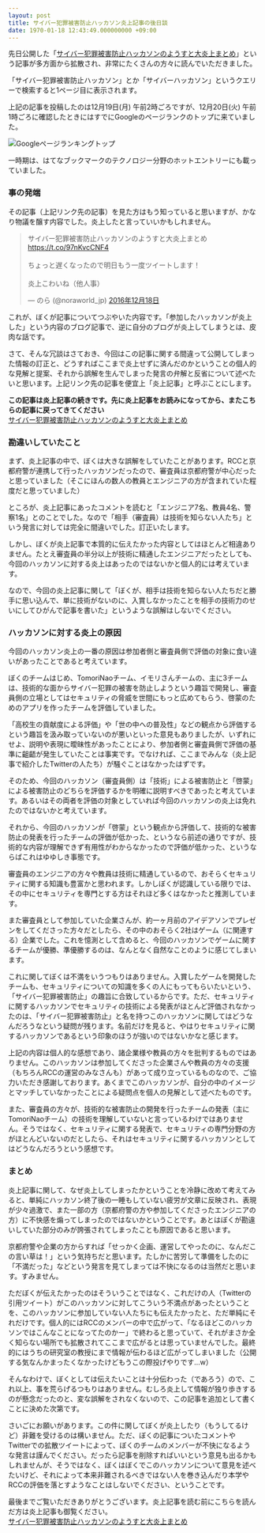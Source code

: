 ```yaml
---
layout: post
title: サイバー犯罪被害防止ハッカソン炎上記事の後日談
date: 1970-01-18 12:43:49.000000000 +09:00
---
```

先日公開した「[サイバー犯罪被害防止ハッカソンのようすと大炎上まとめ](https://noraworld.blog/cyber-hackathon-trolling-2016/)」という記事が多方面から拡散され、非常にたくさんの方々に読んでいただきました。

「サイバー犯罪被害防止ハッカソン」とか「サイバーハッカソン」というクエリーで検索すると1ページ目に表示されます。

上記の記事を投稿したのは12月19日(月) 午前2時ごろですが、12月20日(火) 午前1時ごろに確認したときにはすでにGoogleのページランクのトップに来ていました。

![Googleページランキングトップ](/content/images/2016/12/cyber_hackathon_toprank.png)

一時期は、はてなブックマークのテクノロジー分野のホットエントリーにも載っていました。

### 事の発端
その記事（上記リンク先の記事）を見た方はもう知っていると思いますが、かなり物議を醸す内容でした。炎上したと言っていいかもしれません。

<blockquote class="twitter-tweet" data-lang="ja"><p lang="ja" dir="ltr">サイバー犯罪被害防止ハッカソンのようすと大炎上まとめ <a href="https://t.co/97nKvcCNF4">https://t.co/97nKvcCNF4</a><br><br>ちょっと遅くなったので明日もう一度ツイートします！<br><br>炎上こわいね（他人事）</p>&mdash; のら (@noraworld_jp) <a href="https://twitter.com/noraworld_jp/status/810526204532903936">2016年12月18日</a></blockquote>
<script async src="//platform.twitter.com/widgets.js" charset="utf-8"></script>

これが、ぼくが記事についてつぶやいた内容です。「参加したハッカソンが炎上した」という内容のブログ記事で、逆に自分のブログが炎上してしまうとは、皮肉な話です。

さて、そんな冗談はさておき、今回はこの記事に関する間違って公開してしまった情報の訂正と、どうすればここまで炎上せずに済んだのかということの個人的な見解と提案、それから誤解を生んでしまった発言の弁解と反省について述べたいと思います。上記リンク先の記事を便宜上「炎上記事」と呼ぶことにします。

**この記事は炎上記事の続きです。先に炎上記事をお読みになってから、またこちらの記事に戻ってきてください**  
[サイバー犯罪被害防止ハッカソンのようすと大炎上まとめ](https://noraworld.blog/cyber-hackathon-trolling-2016/)

### 勘違いしていたこと
まず、炎上記事の中で、ぼくは大きな誤解をしていたことがあります。RCCと京都府警が連携して行ったハッカソンだったので、審査員は京都府警が中心だったと思っていました（そこにほんの数人の教員とエンジニアの方が含まれていた程度だと思っていました）

ところが、炎上記事にあったコメントを読むと「エンジニア7名、教員4名、警察1名」とのことでした。なので「相手（審査員）は技術を知らない人たち」という発言に対しては完全に間違いでした。訂正いたします。

しかし、ぼくが炎上記事で本質的に伝えたかった内容としてはほとんど相違ありません。たとえ審査員の半分以上が技術に精通したエンジニアだったとしても、今回のハッカソンに対する炎上はあったのではないかと個人的には考えています。

なので、今回の炎上記事に関して「ぼくが、相手は技術を知らない人たちだと勝手に思い込んで、単に技術がないのに、入賞しなかったことを相手の技術力のせいにしてひがんで記事を書いた」というような誤解はしないでください。

### ハッカソンに対する炎上の原因
今回のハッカソン炎上の一番の原因は参加者側と審査員側で評価の対象に食い違いがあったことであると考えています。

ぼくのチームはじめ、TomoriNaoチーム、イモリさんチームの、主に3チームは、技術的な面からサイバー犯罪の被害を防止しようという趣旨で開発し、審査員側の立場としてはセキュリティの脅威を世間にもっと広めてもらう、啓蒙のためのアプリを作ったチームを評価していました。

「高校生の貢献度による評価」や「世の中への普及性」などの観点から評価するという趣旨を汲み取っていないのが悪いといった意見もありましたが、いずれにせよ、説明や表現に曖昧性があったことにより、参加者側と審査員側で評価の基準に齟齬が発生していたことは事実です。でなければ、ここまでみんな（炎上記事で紹介したTwitterの人たち）が騒ぐことはなかったはずです。

そのため、今回のハッカソン（審査員側）は「技術」による被害防止と「啓蒙」による被害防止のどちらを評価するかを明確に説明すべきであったと考えています。あるいはその両者を評価の対象としていれば今回のハッカソンの炎上は免れたのではないかと考えています。

それから、今回のハッカソンが「啓蒙」という観点から評価して、技術的な被害防止の発表を行ったチームの評価が低かった、というなら前述の通りですが、技術的な内容が理解できず有用性がわからなかったので評価が低かった、というならばこれはゆゆしき事態です。

審査員のエンジニアの方々や教員は技術に精通しているので、おそらくセキュリティに関する知識も豊富かと思われます。しかしぼくが認識している限りでは、その中にセキュリティを専門とする方はそれほど多くはなかったと推測しています。

また審査員として参加していた企業さんが、約一ヶ月前のアイデアソンでプレゼンをしてくださった方々だとしたら、その中のおそらく2社はゲーム（に関連する）企業でした。これを憶測として含めると、今回のハッカソンでゲームに関するチームが優勝、準優勝するのは、なんとなく自然なことのように感じてしまいます。

これに関してぼくは不満をいうつもりはありません。入賞したゲームを開発したチームも、セキュリティについての知識を多くの人にもってもらいたいという、「サイバー犯罪被害防止」の趣旨に合致しているからです。ただ、セキュリティに関するハッカソンでセキュリティの技術による発表がほとんど評価されなかったのは、「サイバー犯罪被害防止」と名を持つこのハッカソンに関してはどうなんだろうなという疑問が残ります。名前だけを見ると、やはりセキュリティに関するハッカソンであるという印象のほうが強いのではないかなと感じます。

上記の内容は個人的な感想であり、諸企業様や教員の方々を批判するものではありません。このハッカソンは参加してくださった企業さんや教員の方々の支援（もちろんRCCの運営のみなさんも）があって成り立っているものなので、ご協力いただき感謝しております。あくまでこのハッカソンが、自分の中のイメージとマッチしていなかったことによる疑問点を個人の見解として述べたものです。

また、審査員の方々が、技術的な被害防止の開発を行ったチームの発表（主にTomoriNaoチーム）の技術を理解していないと言っているわけではありません。そうではなく、セキュリティに関する発表で、セキュリティの専門分野の方がほとんどいないのだとしたら、それはセキュリティに関するハッカソンとしてはどうなんだろうという感想です。

### まとめ
炎上記事に関して、なぜ炎上してしまったかということを冷静に改めて考えてみると、単純にハッカソン終了後の一睡もしていない疲労が文章に反映され、表現が少々過激で、また一部の方（京都府警の方や参加してくださったエンジニアの方）に不快感を煽ってしまったのではないかということです。あとはぼくが勘違いしていた部分のみが誇張されてしまったことも原因であると思います。

京都府警や企業の方からすれば「せっかく企画、運営してやったのに、なんだこの言い草は！」という気持ちだと思います。たしかに苦労して準備をしたのに「不満だった」などという発言を見てしまっては不快になるのは当然だと思います。すみません。

ただぼくが伝えたかったのはそういうことではなく、これだけの人（Twitterの引用ツイート）がこのハッカソンに対してこういう不満点があったということを、このハッカソンに参加していない人たちにも伝えたかったと、ただ単純にそれだけです。個人的にはRCCのメンバーの中で広がって、「なるほどこのハッカソンではこんなことになってたのかー」で終わると思っていて、それがまさか全く知らない場所でも拡散されてここまで広がるとは思っていませんでした。最終的にはうちの研究室の教授にまで情報が伝わるほど広がってしまいました（公開する気なんかまったくなかったけどもうこの際投げやりです…w）

そんなわけで、ぼくとしては伝えたいことは十分伝わった（であろう）ので、これ以上、事を荒らげるつもりはありません。むしろ炎上して情報が独り歩きするのが懸念だったのと、変な誤解をされなくないので、この記事を追加として書くことに決めた次第です。

さいごにお願いがあります。この件に関してぼくが炎上したり（もうしてるけど）非難を受けるのは構いません。ただ、ぼくの記事についたコメントやTwitterでの拡散ツイートによって、ぼくのチームのメンバーが不快になるような発言は謹んでください。だったら記事を削除すればいいという意見も出るかもしれませんが、そうではなく、ぼくはぼくでこのハッカソンについて意見を述べたいけど、それによって本来非難されるべきではない人を巻き込んだり本学やRCCの評価を落とすようなことはしないでください、ということです。

最後までご覧いただきありがとうございます。炎上記事を読む前にこちらを読んだ方は炎上記事も御覧ください。  
[サイバー犯罪被害防止ハッカソンのようすと大炎上まとめ](https://noraworld.blog/cyber-hackathon-trolling-2016/)
